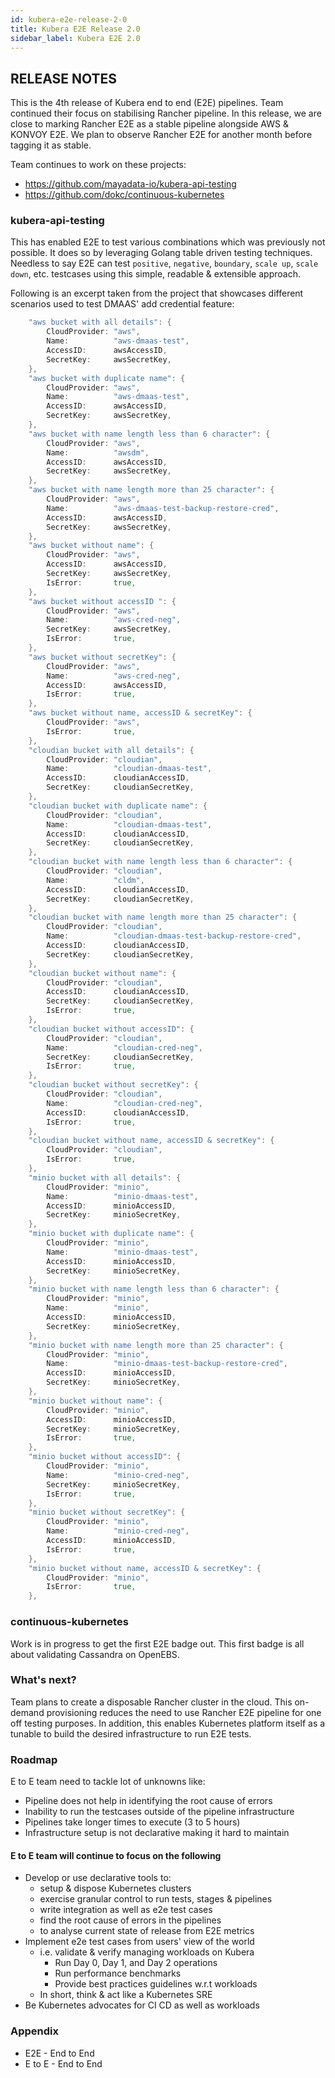 ```yaml
---
id: kubera-e2e-release-2-0
title: Kubera E2E Release 2.0
sidebar_label: Kubera E2E 2.0
---
```


## RELEASE NOTES
This is the 4th release of Kubera end to end (E2E) pipelines. Team continued their focus on stabilising Rancher pipeline. In this release, we are close to marking Rancher E2E as a stable pipeline alongside AWS & KONVOY E2E. We plan to observe Rancher E2E for another month before tagging it as stable.

Team continues to work on these projects:
- https://github.com/mayadata-io/kubera-api-testing
- https://github.com/dokc/continuous-kubernetes

### kubera-api-testing
This has enabled E2E to test various combinations which was previously not possible. It does so by leveraging Golang table driven testing techniques. Needless to say E2E can test `positive`, `negative`, `boundary`, `scale up`, `scale down`, etc. testcases using this simple, readable & extensible approach.

Following is an excerpt taken from the project that showcases different scenarios used to test DMAAS' add credential feature:
```go
    "aws bucket with all details": {
        CloudProvider: "aws",
        Name:          "aws-dmaas-test",
        AccessID:      awsAccessID,
        SecretKey:     awsSecretKey,
    },
    "aws bucket with duplicate name": {
        CloudProvider: "aws",
        Name:          "aws-dmaas-test",
        AccessID:      awsAccessID,
        SecretKey:     awsSecretKey,
    },
    "aws bucket with name length less than 6 character": {
        CloudProvider: "aws",
        Name:          "awsdm",
        AccessID:      awsAccessID,
        SecretKey:     awsSecretKey,
    },
    "aws bucket with name length more than 25 character": {
        CloudProvider: "aws",
        Name:          "aws-dmaas-test-backup-restore-cred",
        AccessID:      awsAccessID,
        SecretKey:     awsSecretKey,
    },
    "aws bucket without name": {
        CloudProvider: "aws",
        AccessID:      awsAccessID,
        SecretKey:     awsSecretKey,
        IsError:       true,
    },
    "aws bucket without accessID ": {
        CloudProvider: "aws",
        Name:          "aws-cred-neg",
        SecretKey:     awsSecretKey,
        IsError:       true,
    },
    "aws bucket without secretKey": {
        CloudProvider: "aws",
        Name:          "aws-cred-neg",
        AccessID:      awsAccessID,
        IsError:       true,
    },
    "aws bucket without name, accessID & secretKey": {
        CloudProvider: "aws",
        IsError:       true,
    },
    "cloudian bucket with all details": {
        CloudProvider: "cloudian",
        Name:          "cloudian-dmaas-test",
        AccessID:      cloudianAccessID,
        SecretKey:     cloudianSecretKey,
    },
    "cloudian bucket with duplicate name": {
        CloudProvider: "cloudian",
        Name:          "cloudian-dmaas-test",
        AccessID:      cloudianAccessID,
        SecretKey:     cloudianSecretKey,
    },
    "cloudian bucket with name length less than 6 character": {
        CloudProvider: "cloudian",
        Name:          "cldm",
        AccessID:      cloudianAccessID,
        SecretKey:     cloudianSecretKey,
    },
    "cloudian bucket with name length more than 25 character": {
        CloudProvider: "cloudian",
        Name:          "cloudian-dmaas-test-backup-restore-cred",
        AccessID:      cloudianAccessID,
        SecretKey:     cloudianSecretKey,
    },
    "cloudian bucket without name": {
        CloudProvider: "cloudian",
        AccessID:      cloudianAccessID,
        SecretKey:     cloudianSecretKey,
        IsError:       true,
    },
    "cloudian bucket without accessID": {
        CloudProvider: "cloudian",
        Name:          "cloudian-cred-neg",
        SecretKey:     cloudianSecretKey,
        IsError:       true,
    },
    "cloudian bucket without secretKey": {
        CloudProvider: "cloudian",
        Name:          "cloudian-cred-neg",
        AccessID:      cloudianAccessID,
        IsError:       true,
    },
    "cloudian bucket without name, accessID & secretKey": {
        CloudProvider: "cloudian",
        IsError:       true,
    },
    "minio bucket with all details": {
        CloudProvider: "minio",
        Name:          "minio-dmaas-test",
        AccessID:      minioAccessID,
        SecretKey:     minioSecretKey,
    },
    "minio bucket with duplicate name": {
        CloudProvider: "minio",
        Name:          "minio-dmaas-test",
        AccessID:      minioAccessID,
        SecretKey:     minioSecretKey,
    },
    "minio bucket with name length less than 6 character": {
        CloudProvider: "minio",
        Name:          "minio",
        AccessID:      minioAccessID,
        SecretKey:     minioSecretKey,
    },
    "minio bucket with name length more than 25 character": {
        CloudProvider: "minio",
        Name:          "minio-dmaas-test-backup-restore-cred",
        AccessID:      minioAccessID,
        SecretKey:     minioSecretKey,
    },
    "minio bucket without name": {
        CloudProvider: "minio",
        AccessID:      minioAccessID,
        SecretKey:     minioSecretKey,
        IsError:       true,
    },
    "minio bucket without accessID": {
        CloudProvider: "minio",
        Name:          "minio-cred-neg",
        SecretKey:     minioSecretKey,
        IsError:       true,
    },
    "minio bucket without secretKey": {
        CloudProvider: "minio",
        Name:          "minio-cred-neg",
        AccessID:      minioAccessID,
        IsError:       true,
    },
    "minio bucket without name, accessID & secretKey": {
        CloudProvider: "minio",
        IsError:       true,
    },
```

### continuous-kubernetes
Work is in progress to get the first E2E badge out. This first badge is all about validating Cassandra on OpenEBS.

### What's next?
Team plans to create a disposable Rancher cluster in the cloud. This on-demand provisioning  reduces the need to use Rancher E2E pipeline for one off testing purposes. In addition, this enables Kubernetes platform itself as a tunable to build the desired infrastructure to run E2E tests.

### Roadmap
E to E team need to tackle lot of unknowns like:
- Pipeline does not help in identifying the root cause of errors
- Inability to run the testcases outside of the pipeline infrastructure
- Pipelines take longer times to execute (3 to 5 hours)
- Infrastructure setup is not declarative making it hard to maintain

#### E to E team will continue to focus on the following
- Develop or use declarative tools to:
    - setup & dispose Kubernetes clusters
    - exercise granular control to run tests, stages & pipelines
    - write integration as well as e2e test cases
    - find the root cause of errors in the pipelines
    - to analyse current state of release from E2E metrics
- Implement e2e test cases from users' view of the world
  - i.e. validate & verify managing workloads on Kubera
    - Run Day 0, Day 1, and Day 2 operations
    - Run performance benchmarks
    - Provide best practices guidelines w.r.t workloads
  - In short, think & act like a Kubernetes SRE
- Be Kubernetes advocates for CI CD as well as workloads

### Appendix
- E2E - End to End
- E to E - End to End